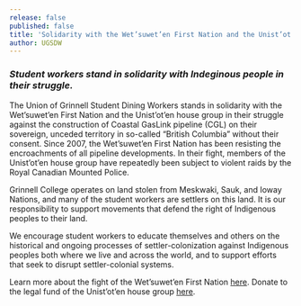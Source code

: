 ```yaml
---
release: false
published: false
title: 'Solidarity with the Wet’suwet’en First Nation and the Unist’ot’en house group '
author: UGSDW
---
```

### *Student workers stand in solidarity with Indeginous people in their struggle.*

The Union of Grinnell Student Dining Workers stands in solidarity with the Wet’suwet’en First Nation and the Unist’ot’en house group in their struggle against the construction of Coastal GasLink pipeline (CGL) on their sovereign, unceded territory in so-called “British Columbia” without their consent. Since 2007, the Wet’suwet’en First Nation has been resisting the encroachments of all pipeline developments. In their fight, members of the Unist’ot’en house group have repeatedly been subject to violent raids by the Royal Canadian Mounted Police. 

Grinnell College operates on land stolen from Meskwaki, Sauk, and Ioway Nations, and many of the student workers are settlers on this land. It is our responsibility to support movements that defend the right of Indigenous peoples to their land.  

We encourage student workers to educate themselves and others on the historical and ongoing processes of settler-colonization against Indigenous peoples both where we live and across the world, and to support efforts that seek to disrupt settler-colonial systems. 

Learn more about the fight of the Wet’suwet’en First Nation [here](Unistoten.camp). 
Donate to the legal fund of the Unist’ot’en house group [here](https://actionnetwork.org/fundraising/unistoten2020legalfund/).
